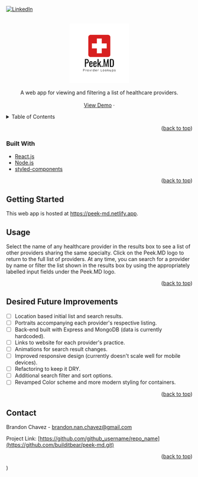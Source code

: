 <div id="top"></div>
<!--
Based on README template found here (using under MIT license):
https://github.com/othneildrew/Best-README-Template
-->

[![LinkedIn][linkedin-shield]][linkedin-url]

<!-- PROJECT LOGO -->
<br />
<div align="center">
  <a href="https://github.com/builditbear/peek-md.git">
    <img src="./src/media/PeekMDLogo.png" alt="Logo" width="160" height="160">
  </a>
  <p align="center">
    A web app for viewing and filtering a list of healthcare providers.
    <br />
    <br />
    <a href="https://peek-md.netlify.app">View Demo</a>
    ·
  </p>
</div>

<!-- TABLE OF CONTENTS -->
<details>
  <summary>Table of Contents</summary>
  <ol>
    <li>
      <ul>
        <li><a href="#built-with">Built With</a></li>
      </ul>
    </li>
    <li>
      <a href="#getting-started">Getting Started</a>
    </li>
    <li><a href="#usage">Usage</a></li>
    <li><a href="#roadmap">Roadmap</a></li>
    <li><a href="#contact">Contact</a></li></li>
  </ol>
</details>

<p align="right">(<a href="#top">back to top</a>)</p>

### Built With

- [React.js](https://reactjs.org/)
- [Node.js](https://nodejs.org/en/)
- [styled-components](https://styled-components.com/)

<p align="right">(<a href="#top">back to top</a>)</p>

<!-- GETTING STARTED -->

## Getting Started

This web app is hosted at https://peek-md.netlify.app.

<!-- USAGE EXAMPLES -->

## Usage

Select the name of any healthcare provider in the results box to see a list of other providers sharing the same specialty.
Click on the Peek.MD logo to return to the full list of providers. At any time, you can search for a provider by name or filter the list shown in the results box by using
the appropriately labelled input fields under the Peek.MD logo.

<p align="right">(<a href="#top">back to top</a>)</p>

<!-- DESIRED FUTURE IMPROVEMENTS -->

## Desired Future Improvements

- [ ] Location based initial list and search results.
- [ ] Portraits accompanying each provider's respective listing.
- [ ] Back-end built with Express and MongoDB (data is currently hardcoded).
- [ ] Links to website for each provider's practice.
- [ ] Animations for search result changes.
- [ ] Improved responsive design (currently doesn't scale well for mobile devices).
- [ ] Refactoring to keep it DRY.
- [ ] Additional search filter and sort options.
- [ ] Revamped Color scheme and more modern styling for containers.

<p align="right">(<a href="#top">back to top</a>)</p>

## Contact

Brandon Chavez - brandon.nan.chavez@gmail.com

Project Link: [https://github.com/github_username/repo_name](https://github.com/builditbear/peek-md.git)

<p align="right">(<a href="#top">back to top</a>)</p>

)

<!-- MARKDOWN LINKS & IMAGES -->
<!-- https://www.markdownguide.org/basic-syntax/#reference-style-links -->

[linkedin-shield]: https://img.shields.io/badge/-LinkedIn-black.svg?style=for-the-badge&logo=linkedin&colorB=555
[linkedin-url]: https://www.linkedin.com/in/builditbear/
